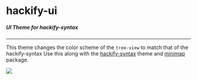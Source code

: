 # hackify-ui
##### UI Theme for hackify-syntax

---


This theme changes the color scheme of the ```tree-view``` to match that of the hackify-syntax
Use this along with the [hackify-syntax] theme and [minimap] package.

![](https://raw.githubusercontent.com/sujaykundu777/hackify-ui/master/screenshot.png)

[hackify-syntax]: <https://atom.io/packages/hackify-syntax>
[minimap]: <https://atom.io/packages/minimap>
